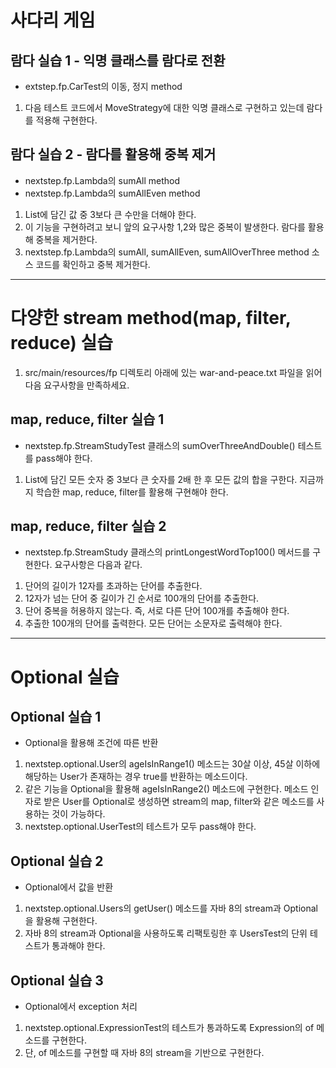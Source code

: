 # 사다리 게임
## 람다 실습 1 - 익명 클래스를 람다로 전환
- extstep.fp.CarTest의 이동, 정지 method
1. 다음 테스트 코드에서 MoveStrategy에 대한 익명 클래스로 구현하고 있는데 람다를 적용해 구현한다.


## 람다 실습 2 - 람다를 활용해 중복 제거
- nextstep.fp.Lambda의 sumAll method
- nextstep.fp.Lambda의 sumAllEven method

1. List에 담긴 값 중 3보다 큰 수만을 더해야 한다.
1. 이 기능을 구현하려고 보니 앞의 요구사항 1,2와 많은 중복이 발생한다. 람다를 활용해 중복을 제거한다.
1. nextstep.fp.Lambda의 sumAll, sumAllEven, sumAllOverThree method 소스 코드를 확인하고 중복 제거한다.

-------

# 다양한 stream method(map, filter, reduce) 실습
1. src/main/resources/fp 디렉토리 아래에 있는 war-and-peace.txt 파일을 읽어 다음 요구사항을 만족하세요.

## map, reduce, filter 실습 1
- nextstep.fp.StreamStudyTest 클래스의 sumOverThreeAndDouble() 테스트를 pass해야 한다.
1. List에 담긴 모든 숫자 중 3보다 큰 숫자를 2배 한 후 모든 값의 합을 구한다. 지금까지 학습한 map, reduce, filter를 활용해 구현해야 한다.

## map, reduce, filter 실습 2
- nextstep.fp.StreamStudy 클래스의 printLongestWordTop100() 메서드를 구현한다. 요구사항은 다음과 같다.

1. 단어의 길이가 12자를 초과하는 단어를 추출한다.
1. 12자가 넘는 단어 중 길이가 긴 순서로 100개의 단어를 추출한다.
1. 단어 중복을 허용하지 않는다. 즉, 서로 다른 단어 100개를 추출해야 한다.
1. 추출한 100개의 단어를 출력한다. 모든 단어는 소문자로 출력해야 한다.

-------

# Optional 실습

## Optional 실습 1
- Optional을 활용해 조건에 따른 반환

1. nextstep.optional.User의 ageIsInRange1() 메소드는 30살 이상, 45살 이하에 해당하는 User가 존재하는 경우 true를 반환하는 메소드이다.
1. 같은 기능을 Optional을 활용해 ageIsInRange2() 메소드에 구현한다. 메소드 인자로 받은 User를 Optional로 생성하면 stream의 map, filter와 같은 메소드를 사용하는 것이 가능하다.
1. nextstep.optional.UserTest의 테스트가 모두 pass해야 한다.

## Optional 실습 2
- Optional에서 값을 반환

1. nextstep.optional.Users의 getUser() 메소드를 자바 8의 stream과 Optional을 활용해 구현한다.  
1. 자바 8의 stream과 Optional을 사용하도록 리팩토링한 후 UsersTest의 단위 테스트가 통과해야 한다.

## Optional 실습 3
- Optional에서 exception 처리

1. nextstep.optional.ExpressionTest의 테스트가 통과하도록 Expression의 of 메소드를 구현한다.
1. 단, of 메소드를 구현할 때 자바 8의 stream을 기반으로 구현한다.